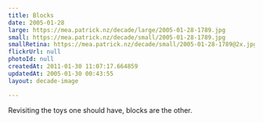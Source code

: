 ```yaml
---
title: Blocks
date: 2005-01-28
large: https://mea.patrick.nz/decade/large/2005-01-28-1789.jpg
small: https://mea.patrick.nz/decade/small/2005-01-28-1789.jpg
smallRetina: https://mea.patrick.nz/decade/small/2005-01-28-1789@2x.jpg
flickrUrl: null
photoId: null
createdAt: 2011-01-30 11:07:17.664859
updatedAt: 2005-01-30 00:43:55
layout: decade-image

---
```

Revisiting the toys one should have, blocks are the other.

